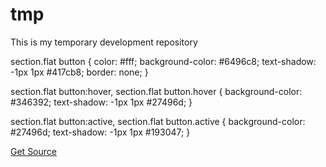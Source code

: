 # tmp

This is my temporary development repository


section.flat button {
  color: #fff;
  background-color: #6496c8;
  text-shadow: -1px 1px #417cb8;
  border: none;
}

section.flat button:hover,
section.flat button.hover {
  background-color: #346392;
  text-shadow: -1px 1px #27496d;
}

section.flat button:active,
section.flat button.active {
  background-color: #27496d;
  text-shadow: -1px 1px #193047;
}

<a href="http://callmenick.com/_development/stylish-css-buttons/stylish-css-buttons-source.zip" class="button button--inline-block button--medium">Get Source</a>

